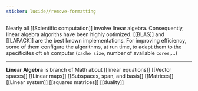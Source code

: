```yaml
---
sticker: lucide//remove-formatting
---
```

Nearly all [[Scientific computation]] involve linear algebra. Consequently, linear algebra algoriths have been highly optimized. [[BLAS]] and [[LAPACK]] are the best known implementations. For improving efficiency, some of  them configure the algorithms, at run time, to adapt them to the specificites oft eh computer (`cache size`, number of available `cores`,...)

---
**Linear Algebra** is branch of Math about [[linear equations]]
[[Vector spaces]]
[[Linear maps]]
[[Subspaces, span, and basis]]
[[Matrices]]
[[Linear system]]
[[squares matrices]]
[[duality]]
